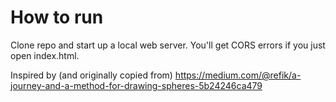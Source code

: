 # How to run

Clone repo and start up a local web server. You'll get CORS errors if you just open index.html.

Inspired by (and originally copied from) https://medium.com/@refik/a-journey-and-a-method-for-drawing-spheres-5b24246ca479
